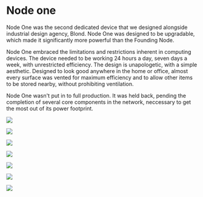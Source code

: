 # Node one

Node One was the second dedicated device that we designed alongside industrial design agency, Blond. Node One was designed to be upgradable, which made it significantly more powerful than the Founding Node.

Node One embraced the limitations and restrictions inherent in computing devices. The device needed to be working 24 hours a day, seven days a week, with unrestricted efficiency. The design is unapologetic, with a simple aesthetic. Designed to look good anywhere in the home or office, almost every surface was vented for maximum efficiency and to allow other items to be stored nearby, without prohibiting ventilation.

Node One wasn't put in to full production. It was held back, pending the completion of several core components in the network, neccessary to get the most out of its power footprint.

![](../../.gitbook/assets/01%20%281%29.jpg)

![](../../.gitbook/assets/03%20%282%29.jpg)

![](../../.gitbook/assets/02%20%281%29.jpg)

![](../../.gitbook/assets/04.jpg)

![](../../.gitbook/assets/05%20%281%29.jpg)

![](../../.gitbook/assets/06.jpg)

![](../../.gitbook/assets/07.jpg)

